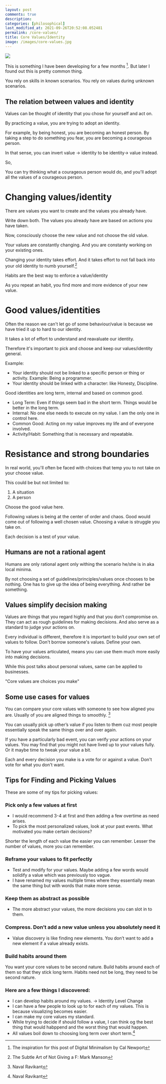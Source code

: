 ```yaml
---
layout: post
comments: true
description:
categories: [philosophical]
last_modified_at: 2021-09-26T20:52:08.052481
permalink: /core-values/
title: Core Values/Identity
image: /images/core-values.jpg
---
```

![](/images/core-values.jpg)

This is something I have been developing for a few months [^2]. But later I found out this is pretty common thing.

You rely on skills in known scenarios. You rely on values during unknown scenarios.

## The relation between values and identity

Values can be thought of identity that you chose for yourself and act on.

By practicing a value, you are trying to adopt an identity.

For example, by being honest, you are becoming an honest person.
By taking a step to do something you fear, you are becoming a courageous person.

In that sense, you can invert value -> identity to be identity-> value instead.

So,

You can try thinking what a courageous person would do, and you'll adopt all the values of a courageous person.

# Changing values/identity

There are values you want to create and the values you already have. 

Write down both. The values you already have are based on actions you have taken.

Now, consciously choose the new value and not choose the old value.

Your values are constantly changing. And you are constanty working on your existing ones.

Changing your identity takes effort. And it takes effort to not fall back into your old identity to numb yourself.[^5]

Habits are the best way to enforce a value/identity

As you repeat an habit, you find more and more evidence of your new value.

# Good values/identities

Often the reason we can't let go of some behaviour/value is because we have tried it up to hard to our identity.

It takes a lot of effort to understand and reavaluate our identity.

Therefore it's important to pick and choose and keep our values/identity general.

Example:
- Your identity should not be linked to a specific person or thing or activity.
Example: Being a programmer.
- Your identity should be linked with a character: like Honesty, Discipline.

Good identities are long term, internal and based on common good.

- Long Term: Even if things seem bad in the short term. Things would be better in the long term.
- Internal: No one else needs to execute on my value. I am the only one in control here.
- Common Good: Acting on my value improves my life and of everyone involved.
- Activity/Habit: Something that is necessary and repeatable. 


# Resistance and strong boundaries

In real world, you'll often be faced with choices that temp you to not take on your choose value.

This could be but not limited to:
1. A situation
2. A person

Choose the good value here.

Following values is being at the center of order and chaos. Good would come out of following a well chosen value. Choosing a value is struggle you take on.

Each decision is a test of your value.

## Humans are not a rational agent

Humans are only rational agent only withing the scenario he/she is in aka local minima.

By not choosing a set of guidelines/principles/values once chooses to be nothing. One has to give up the idea of being everything. And rather be something.

## Values simplify decision making

Values are things that you regard highly and that you don’t compromise on. They can act as rough guidelines for making decisions. And also serve as a standard to judge your actions on.

Every individual is different, therefore it is important to build your own set of values to follow. Don't borrow someone's values. Define your own.

To have your values articulated, means you can use them much more easily into making decisions.

While this post talks about personal values, same can be applied to businesses.

"Core values are choices you make"

## Some use cases for values

You can compare your core values with someone to see how aligned you are. Usually of you are aligned things to smoothly. [^1]

You can usually pick up other’s value if you listen to them cuz most people essentially speak the same things over and over again.

If you have a particularly bad event, you can verify your actions on your values. You may find that you might not have lived up to your values fully. Or it maybe time to tweak your value a bit.

Each and every decision you make is a vote for or against a value. Don't vote for what you don't want.

## Tips for Finding and Picking Values

These are some of my tips for picking values:

### Pick only a few values at first

- I would recommend 3-4 at first and then adding a few overtime as need arises.
- To pick the most personalized values, look at your past events. What motivated you make certain decisions?

Shorter the length of each value the easier you can remember. Lesser the number of values, more you can remember.

### Reframe your values to fit perfectly

- Test and modify for your values. Maybe adding a few words would solidify a value which was previously too vague.
- I have renamed my values multiple times where they essentially mean the same thing but with words that make more sense.

### Keep them as abstract as possible

- The more abstract your values, the more decisions you can slot in to them.

### Compress. Don’t add a new value unless you absolutely need it

- Value discovery is like finding new elements. You don’t want to add a new element if a value already exists.

### Build habits around them

You want your core values to be second nature. Build habits around each of them so that they stick long term. Habits need not be long, they need to be second nature.

### Here are a few things I discovered:
- I can develop habits around my values. -> Identity Level Change
- I can have a few people to look up to for each of my values. This is because visualizing becomes easier.
- I can make my core values my standard.
- While trying to decide if should follow a value, I can think og the best thing that would habppend and the worst thing that would happen.
- All values boil down to choosing long term over short term.[^1]

[^1]: Naval Ravikant
[^2]: The inspiration for this post of Digital Minimalism by Cal Newport
[^3]: Photo by <a href="https://unsplash.com/@aidamarie_photography?utm_source=unsplash&utm_medium=referral&utm_content=creditCopyText">Aida L</a> on <a href="https://unsplash.com/s/photos/value?utm_source=unsplash&utm_medium=referral&utm_content=creditCopyText">Unsplash</a>
[^5]: The Subtle Art of Not Giving a F: Mark Manson